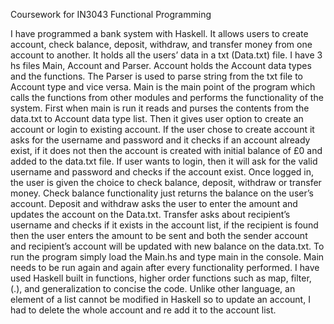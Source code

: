 Coursework for IN3043 Functional Programming

I have programmed a bank system with Haskell. It allows users to create account, check balance, deposit, withdraw, and transfer money from one account to another. It holds all the users’ data in a txt (Data.txt) file. 
I have 3 hs files Main, Account and Parser. Account holds the Account data types and the functions. The Parser is used to parse string from the txt file to Account type and vice versa. Main is the main point of the program which calls the functions from other modules and performs the functionality of the system.
First when main is run it reads and purses the contents from the data.txt to Account data type list. Then it gives user option to create an account or login to existing account. If the user chose to create account it asks for the username and password and it checks if an account already exist, if it does not then the account is created with initial balance of £0 and added to the data.txt file. If user wants to login, then it will ask for the valid username and password and checks if the account exist. Once logged in, the user is given the choice to check balance, deposit, withdraw or transfer money. Check balance functionality just returns the balance on the user’s account. Deposit and withdraw asks the user to enter the amount and updates the account on the Data.txt. Transfer asks about recipient’s username and checks if it exists in the account list, if the recipient is found then the user enters the amount to be sent and both the sender account and recipient’s account will be updated with new balance on the data.txt.
To run the program simply load the Main.hs and type main in the console. Main needs to be run again and again after every functionality performed.
I have used Haskell built in functions, higher order functions such as map, filter, (.), and generalization to concise the code. Unlike other language, an element of a list cannot be modified in Haskell so to update an account, I had to delete the whole account and re add it to the account list. 